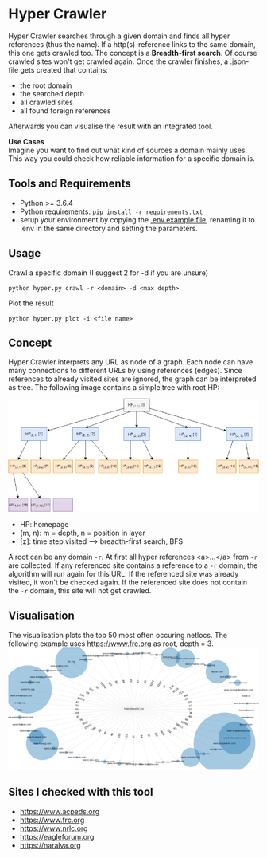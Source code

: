 # Hyper Crawler

Hyper Crawler searches through a given domain and finds all hyper references (thus the name).
If a http(s)-reference links to the same domain, this one gets crawled too.
The concept is a **Breadth-first search**. Of course crawled sites won't get crawled again.
Once the crawler finishes, a .json-file gets created that contains:
* the root domain
* the searched depth
* all crawled sites
* all found foreign references

Afterwards you can visualise the result with an integrated tool.

**Use Cases**  
Imagine you want to find out what kind of sources a domain mainly uses. This way you could check
how reliable information for a specific domain is. 

## Tools and Requirements
* Python >= 3.6.4
* Python requirements: `pip install -r requirements.txt`
* setup your environment by copying the [.env.example file](hyper_crawler/.env.example), renaming it to .env 
in the same directory and setting the parameters.

## Usage
Crawl a specific domain (I suggest 2 for -d if you are unsure)
```shell script
python hyper.py crawl -r <domain> -d <max depth>
```

Plot the result
```shell script
python hyper.py plot -i <file name>
```

## Concept
Hyper Crawler interprets any URL as node of a graph. Each node can have many connections to different URLs by 
using references (edges). Since references to already visited sites are ignored, the graph can be interpreted as tree.
The following image contains a simple tree with root HP:

![alt text](img/tree.png "Tree Structure for homepages")

* HP: homepage
* (m, n): m = depth, n = position in layer
* \[z\]: time step visited --> breadth-first search, BFS

A root can be any domain `-r`. At first all hyper references \<a\>...\</a\> from `-r` are collected.
If any referenced site contains a reference to a `-r` domain, the algorithm will run again for this URL.
If the referenced site was already visited, it won't be checked again.
If the referenced site does not contain the `-r` domain, this site will not get crawled.

## Visualisation

The visualisation plots the top 50 most often occuring netlocs. The following example uses https://www.frc.org as root, depth = 3.
![alt text](img/www-frc-org.png)

## Sites I checked with this tool

* https://www.acpeds.org
* https://www.frc.org
* https://www.nrlc.org
* https://eagleforum.org
* https://naralva.org

